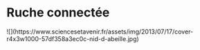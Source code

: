
<h1> Ruche connectée </h1>
![](https://www.sciencesetavenir.fr/assets/img/2013/07/17/cover-r4x3w1000-57df358a3ec0c-nid-d-abeille.jpg)
